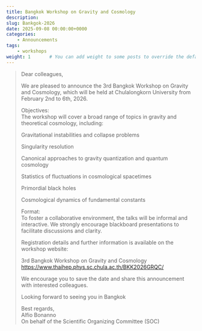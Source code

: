 ```yaml
---
title: Bangkok Workshop on Gravity and Cosmology
description: 
slug: Bankgok-2026
date: 2025-09-08 00:00:00+0000
categories:
    - Announcements
tags:
    - workshops
weight: 1       # You can add weight to some posts to override the default sorting (date descending)
---
```


> Dear colleagues,
> 
> We are pleased to announce the 3rd Bangkok Workshop on Gravity and
> Cosmology, which will be held at Chulalongkorn University from February 2nd
> to 6th, 2026.
> 
> Objectives:  
> The workshop will cover a broad range of topics in gravity and theoretical
> cosmology, including:
> 
> Gravitational instabilities and collapse problems
> 
> Singularity resolution
> 
> Canonical approaches to gravity quantization and quantum cosmology
> 
> Statistics of fluctuations in cosmological spacetimes
> 
> Primordial black holes
> 
> Cosmological dynamics of fundamental constants
> 
> Format:  
> To foster a collaborative environment, the talks will be informal and
> interactive. We strongly encourage blackboard presentations to facilitate
> discussions and clarity.
> 
> Registration details and further information is available on the workshop
> website: 
> 
> 3rd Bangkok Workshop on Gravity and Cosmology
> https://www.thaihep.phys.sc.chula.ac.th/BKK2026GRQC/
> 
> We encourage you to save the date and share this announcement with
> interested colleagues.
> 
> Looking forward to seeing you in Bangkok
> 
> Best regards,  
> Alfio Bonanno  
> On behalf of the Scientific Organizing Committee (SOC)

